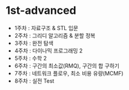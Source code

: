 # 1st-advanced
 - 1주차 : 자료구조 & STL 입문
 - 2주차 : 그리디 알고리즘 & 분할 정복
 - 3주차 : 완전 탐색
 - 4주차 : 다이나믹 프로그래밍 2 
 - 5주차 : 수학 2
 - 6주차 : 구간의 최소값(RMQ), 구간의 합 구하기
 - 7주차 : 네트워크 플로우, 최소 비용 유량(MCMF) 
 - 8주차 : 실전 Test
